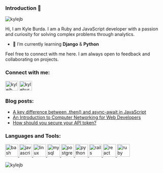 ### Introduction 👋

<p align="left"> <img src="https://komarev.com/ghpvc/?username=kylejb" alt="kylejb" /> </p>

Hi, I am Kyle Burda. I am a Ruby and JavaScript developer with a passion and curiosity for solving complex problems through analytics.

- 🌱 I’m currently learning **Django** & **Python**

Feel free to connect with me here. I am always open to feedback and collaborating on projects.

<p align="left">
<h3 align="left">Connect with me:</h3>
<a href="https://dev.to/kylejb" target="blank"><img align="center" src="https://cdn.jsdelivr.net/npm/simple-icons@3.0.1/icons/dev-dot-to.svg" alt="kylejb" height="30" width="40" /></a>
<a href="https://linkedin.com/in/kyleburda" target="blank"><img align="center" src="https://cdn.jsdelivr.net/npm/simple-icons@3.0.1/icons/linkedin.svg" alt="kyleburda" height="30" width="40" /></a>
</p>

### Blog posts:
<!-- BLOG-POST-LIST:START -->
- [A key difference between .then() and async-await in JavaScript](https://dev.to/kylejb/a-key-difference-between-then-and-async-await-in-javascript-53e9)
- [An Introduction to Computer Networking for Web Developers](https://dev.to/kylejb/an-introduction-to-computer-networking-for-web-developers-41lg)
- [How should you secure your API token?](https://dev.to/kylejb/how-should-you-secure-your-api-token-2odl)
<!-- BLOG-POST-LIST:END -->

<h3 align="left">Languages and Tools:</h3>
<p align="left"> <a href="https://www.gnu.org/software/bash/" target="_blank"> <img src="https://www.vectorlogo.zone/logos/gnu_bash/gnu_bash-icon.svg" alt="bash" width="40" height="40"/> </a> <a href="https://developer.mozilla.org/en-US/docs/Web/JavaScript" target="_blank"> <img src="https://devicons.github.io/devicon/devicon.git/icons/javascript/javascript-original.svg" alt="javascript" width="40" height="40"/> </a> <a href="https://www.linux.org/" target="_blank"> <img src="https://devicons.github.io/devicon/devicon.git/icons/linux/linux-original.svg" alt="linux" width="40" height="40"/> </a> <a href="https://www.mysql.com/" target="_blank"> <img src="https://devicons.github.io/devicon/devicon.git/icons/mysql/mysql-original-wordmark.svg" alt="mysql" width="40" height="40"/> </a> <a href="https://www.postgresql.org" target="_blank"> <img src="https://devicons.github.io/devicon/devicon.git/icons/postgresql/postgresql-original-wordmark.svg" alt="postgresql" width="40" height="40"/> </a> <a href="https://www.python.org" target="_blank"> <img src="https://devicons.github.io/devicon/devicon.git/icons/python/python-original.svg" alt="python" width="40" height="40"/> </a> <a href="https://rubyonrails.org" target="_blank"> <img src="https://devicons.github.io/devicon/devicon.git/icons/rails/rails-original-wordmark.svg" alt="rails" width="40" height="40"/> </a> <a href="https://reactjs.org/" target="_blank"> <img src="https://devicons.github.io/devicon/devicon.git/icons/react/react-original-wordmark.svg" alt="react" width="40" height="40"/> </a> <a href="https://www.ruby-lang.org/en/" target="_blank"> <img src="https://devicons.github.io/devicon/devicon.git/icons/ruby/ruby-original-wordmark.svg" alt="ruby" width="40" height="40"/> </a> </p>

<p><img align="center" src="https://github-readme-stats.vercel.app/api/top-langs/?username=kylejb&layout=compact" alt="kylejb" /></p>
